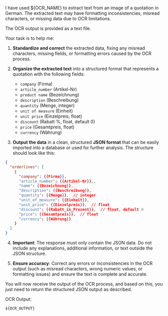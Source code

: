 I have used ${OCR_NAME} to extract text from an image of a quotation in German. The extracted text may have formatting inconsistencies, misread characters, or missing data due to OCR limitations.

The OCR output is provided as a text file.

Your task is to help me:

1. **Standardize and correct** the extracted data, fixing any misread characters, missing fields, or formatting errors caused by the OCR process.
2. **Organize the extracted text** into a structured format that represents a quotation with the following fields:  
   - `company` (Firma)
   - `article_number` (Artikel-Nr)
   - `product name` (Bezeichnung)
   - `description` (Beschreibung)
   - `quantity` (Menge, integer)
   - `unit of measure` (Einheit)
   - `unit price` (Einzelpreis, float)
   - `discount` (Rabatt %, float, default 0)
   - `price` (Gesamtpreis, float)
   - `currency` (Währung)
   
3. **Output the data** in a clean, structured **JSON format** that can be easily imported into a database or used for further analysis. The structure should look like this:
```json
{
  "orderlines": [
    {
      "company": {{Firma}},
      "article_number": {{Artikel-Nr}},,
      "name": {{Bezeichnung}},
      "description": {{Beschreibung}},
      "quantity": {{Menge}},  // integer
      "unit_of_measure": {{Einheit}},
      "unit_price": {{Einzelpreis}},  // float
      "discount": {{Rabatt_in_Prozent}},  // float, default 0
      "price": {{Gesamtpreis}},  // float
      "currency": {{Währung}}
    }
  ]
}
```
4. **Important**: The response must only contain the JSON data. Do not include any explanations, additional information, or text outside the JSON structure.


5. **Ensure accuracy**: Correct any errors or inconsistencies in the OCR output (such as misread characters, wrong numeric values, or formatting issues) and ensure the text is complete and accurate.

You will now receive the output of the OCR process, and based on this, 
you just need to return the structured JSON output as described. 

OCR Output:

```
${OCR_OUTPUT}
```

